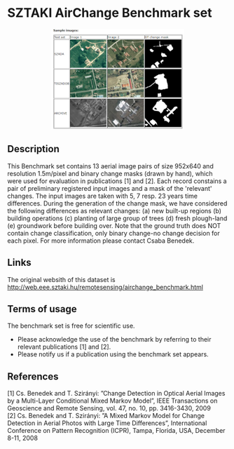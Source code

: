 # SZTAKI AirChange Benchmark set
<div align=center><img src="ACD.png" width="60%" height="60%"></div>

## Description
This Benchmark set contains 13 aerial image pairs of size 952x640 and resolution 1.5m/pixel and binary change masks (drawn by hand), which were used for evaluation in publications [1] and [2].
Each record constains a pair of preliminary registered input images and a mask of the 'relevant' changes. The input images are taken with 5, 7 resp. 23 years time differences. During the generation of the change mask, we have considered the following differences as relevant changes: (a) new built-up regions (b) building operations (c) planting of large group of trees (d) fresh plough-land (e) groundwork before building over. Note that the ground truth does NOT contain change classification, only binary change-no change decision for each pixel. For more information please contact Csaba Benedek. 

## Links
The original websith of this dataset is http://web.eee.sztaki.hu/remotesensing/airchange_benchmark.html

## Terms of usage
The benchmark set is free for scientific use.
- Please acknowledge the use of the benchmark by referring to their relevant publications [1] and [2].
- Please notify us if a publication using the benchmark set appears.

## References
[1] Cs. Benedek and T. Szirányi: ”Change Detection in Optical Aerial Images by a Multi-Layer Conditional Mixed Markov Model”, IEEE Transactions on Geoscience and Remote Sensing, vol. 47, no. 10, pp. 3416-3430, 2009  
[2] Cs. Benedek and T. Szirányi: ”A Mixed Markov Model for Change Detection in Aerial Photos with Large Time Differences”, International Conference on Pattern Recognition (ICPR), Tampa, Florida, USA, December 8-11, 2008